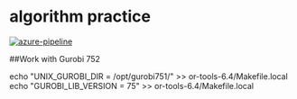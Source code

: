 # algorithm practice 


[![azure-pipeline](https://dev.azure.com/trumanckzhou/trumanckzhou/_apis/build/status/trumanz.machine-learning?branchName=master)](https://dev.azure.com/trumanckzhou/trumanckzhou/_build?definitionId=3)

##Work with Gurobi 752

echo "UNIX_GUROBI_DIR = /opt/gurobi751/" >> or-tools-6.4/Makefile.local
echo "GUROBI_LIB_VERSION = 75" >> or-tools-6.4/Makefile.local

